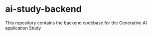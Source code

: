 # ai-study-backend
This repository contains the backend codebase for the Generative AI application Study
